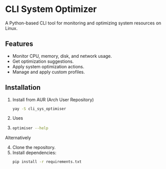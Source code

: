 # CLI System Optimizer

A Python-based CLI tool for monitoring and optimizing system resources on Linux.

## Features

- Monitor CPU, memory, disk, and network usage.
- Get optimization suggestions.
- Apply system optimization actions.
- Manage and apply custom profiles.

## Installation
1. Install from AUR (Arch User Repository)
   ```bash
   yay -S cli_sys_optimiser
   ```
2. Uses
3. ```bash
   optimiser --help
   ```
Alternatively 

4. Clone the repository.
5. Install dependencies:
   ```bash
   pip install -r requirements.txt
   ```
   
